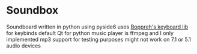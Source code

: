 # Soundbox
Soundboard written in python using pyside6
uses [Boppreh's keyboard lib](https://github.com/boppreh/keyboard) for keybinds 
default Qt for python music player is ffmpeg and I only implemented mp3 support for testing purposes
might not work on 7.1 or 5.1 audio devices
